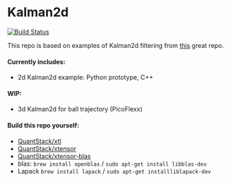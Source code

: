 # Kalman2d

[![Build Status](https://travis-ci.org/juliangaal/kalman.svg?branch=master)](https://travis-ci.org/juliangaal/kalman)

This repo is based on examples of Kalman2d filtering from [this](https://github.com/balzer82/Kalman) great repo.

#### Currently includes:
* 2d Kalman2d example: Python prototype, C++

#### WIP:
* 3d Kalman2d for ball trajectory (PicoFlexx)

#### Build this repo yourself:
* [QuantStack/xtl](https://github.com/QuantStack/xtl)
* [QuantStack/xtensor](https://github.com/QuantStack/xtensor)
* [QuantStack/xtensor-blas](https://github.com/QuantStack/xtensor-blas)
* blas: `brew install openblas` / `sudo apt-get install libblas-dev`
* Lapack `brew install lapack` / `sudo apt-get installliblapack-dev`
